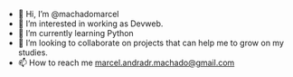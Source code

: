 - 👋 Hi, I’m @machadomarcel
- 👀 I’m interested in working as Devweb.
- 🌱 I’m currently learning Python
- 💞️ I’m looking to collaborate on projects that can help me to grow on my studies.
- 📫 How to reach me marcel.andradr.machado@gmail.com

<!---
machadomarcel/machadomarcel is a ✨ special ✨ repository because its `README.md` (this file) appears on your GitHub profile.
You can click the Preview link to take a look at your changes.
--->
